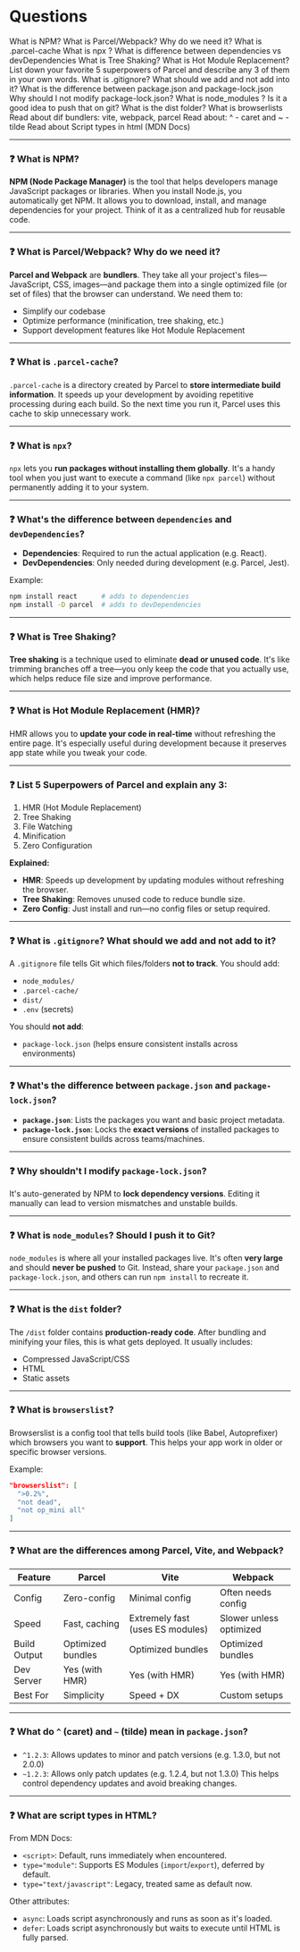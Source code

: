 # Questions
What is NPM?
What is Parcel/Webpack? Why do we need it?
What is .parcel-cache
What is npx ?
What is difference between dependencies vs devDependencies
What is Tree Shaking?
What is Hot Module Replacement?
List down your favorite 5 superpowers of Parcel and describe any 3 of them in your own words.
What is .gitignore? What should we add and not add into it?
What is the difference between package.json and package-lock.json
Why should I not modify package-lock.json?
What is node_modules ? Is it a good idea to push that on git?
What is the dist folder?
What is browserlists
Read about dif bundlers: vite, webpack, parcel
Read about: ^ - caret and ~ - tilde
Read about Script types in html (MDN Docs)

---

### ❓ What is NPM?
**NPM (Node Package Manager)** is the tool that helps developers manage JavaScript packages or libraries. When you install Node.js, you automatically get NPM. It allows you to download, install, and manage dependencies for your project. Think of it as a centralized hub for reusable code.

---

### ❓ What is Parcel/Webpack? Why do we need it?
**Parcel and Webpack** are **bundlers**. They take all your project's files—JavaScript, CSS, images—and package them into a single optimized file (or set of files) that the browser can understand. We need them to:
- Simplify our codebase
- Optimize performance (minification, tree shaking, etc.)
- Support development features like Hot Module Replacement

---

### ❓ What is `.parcel-cache`?
`.parcel-cache` is a directory created by Parcel to **store intermediate build information**. It speeds up your development by avoiding repetitive processing during each build. So the next time you run it, Parcel uses this cache to skip unnecessary work.

---

### ❓ What is `npx`?
`npx` lets you **run packages without installing them globally**. It's a handy tool when you just want to execute a command (like `npx parcel`) without permanently adding it to your system.

---

### ❓ What's the difference between `dependencies` and `devDependencies`?
- **Dependencies**: Required to run the actual application (e.g. React).
- **DevDependencies**: Only needed during development (e.g. Parcel, Jest).

Example:
```bash
npm install react      # adds to dependencies
npm install -D parcel  # adds to devDependencies
````

---

### ❓ What is Tree Shaking?

**Tree shaking** is a technique used to eliminate **dead or unused code**. It's like trimming branches off a tree—you only keep the code that you actually use, which helps reduce file size and improve performance.

---

### ❓ What is Hot Module Replacement (HMR)?

HMR allows you to **update your code in real-time** without refreshing the entire page. It's especially useful during development because it preserves app state while you tweak your code.

---

### ❓ List 5 Superpowers of Parcel and explain any 3:

1. HMR (Hot Module Replacement)
2. Tree Shaking
3. File Watching
4. Minification
5. Zero Configuration

**Explained:**

* **HMR**: Speeds up development by updating modules without refreshing the browser.
* **Tree Shaking**: Removes unused code to reduce bundle size.
* **Zero Config**: Just install and run—no config files or setup required.

---

### ❓ What is `.gitignore`? What should we add and not add to it?

A `.gitignore` file tells Git which files/folders **not to track**. You should add:

* `node_modules/`
* `.parcel-cache/`
* `dist/`
* `.env` (secrets)

You should **not add**:

* `package-lock.json` (helps ensure consistent installs across environments)

---

### ❓ What's the difference between `package.json` and `package-lock.json`?

* **`package.json`**: Lists the packages you want and basic project metadata.
* **`package-lock.json`**: Locks the **exact versions** of installed packages to ensure consistent builds across teams/machines.

---

### ❓ Why shouldn't I modify `package-lock.json`?

It's auto-generated by NPM to **lock dependency versions**. Editing it manually can lead to version mismatches and unstable builds.

---

### ❓ What is `node_modules`? Should I push it to Git?

`node_modules` is where all your installed packages live. It's often **very large** and should **never be pushed** to Git. Instead, share your `package.json` and `package-lock.json`, and others can run `npm install` to recreate it.

---

### ❓ What is the `dist` folder?

The `/dist` folder contains **production-ready code**. After bundling and minifying your files, this is what gets deployed. It usually includes:

* Compressed JavaScript/CSS
* HTML
* Static assets

---

### ❓ What is `browserslist`?

Browserslist is a config tool that tells build tools (like Babel, Autoprefixer) which browsers you want to **support**. This helps your app work in older or specific browser versions.

Example:

```json
"browserslist": [
  ">0.2%",
  "not dead",
  "not op_mini all"
]
```

---

### ❓ What are the differences among Parcel, Vite, and Webpack?

| Feature      | Parcel            | Vite                             | Webpack                 |
| ------------ | ----------------- | -------------------------------- | ----------------------- |
| Config       | Zero-config       | Minimal config                   | Often needs config      |
| Speed        | Fast, caching     | Extremely fast (uses ES modules) | Slower unless optimized |
| Build Output | Optimized bundles | Optimized bundles                | Optimized bundles       |
| Dev Server   | Yes (with HMR)    | Yes (with HMR)                   | Yes (with HMR)          |
| Best For     | Simplicity        | Speed + DX                       | Custom setups           |

---

### ❓ What do `^` (caret) and `~` (tilde) mean in `package.json`?

* `^1.2.3`: Allows updates to minor and patch versions (e.g. 1.3.0, but not 2.0.0)
* `~1.2.3`: Allows only patch updates (e.g. 1.2.4, but not 1.3.0)
  This helps control dependency updates and avoid breaking changes.

---

### ❓ What are script types in HTML?

From MDN Docs:

* `<script>`: Default, runs immediately when encountered.
* `type="module"`: Supports ES Modules (`import`/`export`), deferred by default.
* `type="text/javascript"`: Legacy, treated same as default now.

Other attributes:

* `async`: Loads script asynchronously and runs as soon as it's loaded.
* `defer`: Loads script asynchronously but waits to execute until HTML is fully parsed.

